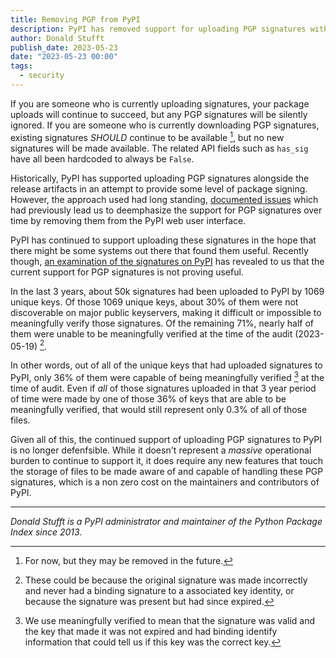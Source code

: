 ```yaml
---
title: Removing PGP from PyPI
description: PyPI has removed support for uploading PGP signatures with new releases.
author: Donald Stufft
publish_date: 2023-05-23
date: "2023-05-23 00:00"
tags:
  - security
---
```


If you are someone who is currently uploading signatures, your package uploads will
continue to succeed, but any PGP signatures will be silently ignored. If you are
someone who is currently downloading PGP signatures, existing signatures
*SHOULD* continue to be available [^1], but no new signatures will be made available.
The related API fields such as `has_sig` have all been hardcoded to always be
`False`.

Historically, PyPI has supported uploading PGP signatures alongside the release
artifacts in an attempt to provide some level of package signing. However, the
approach used had long standing,
[documented issues](https://caremad.io/posts/2013/07/packaging-signing-not-holy-grail/)
which had previously lead us to deemphasize the support
for PGP signatures over time by removing them from the PyPI web user interface.

PyPI has continued to support uploading these signatures in the hope that there
might be some systems out there that found them useful. Recently though,
[an examination of the signatures on PyPI](https://blog.yossarian.net/2023/05/21/PGP-signatures-on-PyPI-worse-than-useless)
has revealed to us that the current support for PGP signatures is not proving useful.

In the last 3 years, about 50k signatures had been uploaded to PyPI by 1069
unique keys. Of those 1069 unique keys, about 30% of them were not discoverable
on major public keyservers, making it difficult or impossible to meaningfully
verify those signatures. Of the remaining 71%, nearly half of them were unable
to be meaningfully verified at the time of the audit (2023-05-19) [^2].

In other words, out of all of the unique keys that had uploaded signatures to
PyPI, only 36% of them were capable of being meaningfully verified [^3] at the
time of audit. Even if *all* of those signatures uploaded in that 3 year period
of time were made by one of those 36% of keys that are able to be meaningfully
verified, that would still represent only 0.3% of all of those files.

Given all of this, the continued support of uploading PGP signatures to PyPI is
no longer defenfsible. While it doesn't represent a *massive* operational burden
to continue to support it, it does require any new features that touch the
storage of files to be made aware of and capable of handling these PGP
signatures, which is a non zero cost on the maintainers and contributors of
PyPI.

---

_Donald Stufft is a PyPI administrator and maintainer of the Python Package Index since 2013._


[^1]: For now, but they may be removed in the future.
[^2]: These could be because the original signature was made incorrectly and
      never had a binding signature to a associated key identity, or because
      the signature was present but had since expired.
[^3]: We use meaningfully verified to mean that the signature was valid and the
      key that made it was not expired and had binding identify information that
      could tell us if this key was the correct key.
